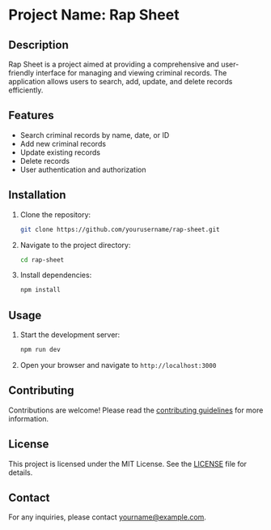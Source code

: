 # Project Name: Rap Sheet

## Description

Rap Sheet is a project aimed at providing a comprehensive and user-friendly interface for managing and viewing criminal records. The application allows users to search, add, update, and delete records efficiently.

## Features

- Search criminal records by name, date, or ID
- Add new criminal records
- Update existing records
- Delete records
- User authentication and authorization

## Installation

1. Clone the repository:
   ```sh
   git clone https://github.com/yourusername/rap-sheet.git
   ```
2. Navigate to the project directory:
   ```sh
   cd rap-sheet
   ```
3. Install dependencies:
   ```sh
   npm install
   ```

## Usage

1. Start the development server:
   ```sh
   npm run dev
   ```
2. Open your browser and navigate to `http://localhost:3000`

## Contributing

Contributions are welcome! Please read the [contributing guidelines](CONTRIBUTING.md) for more information.

## License

This project is licensed under the MIT License. See the [LICENSE](LICENSE) file for details.

## Contact

For any inquiries, please contact [yourname@example.com](mailto:yourname@example.com).
